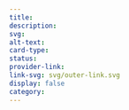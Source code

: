 ```yaml
---
title: 
description:
svg: 
alt-text:
card-type:
status:
provider-link: 
link-svg: svg/outer-link.svg
display: false
category:
---
```


